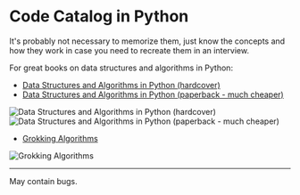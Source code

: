 # Code Catalog in Python

It's probably not necessary to memorize them, just know the concepts and how 
they work in case you need to recreate them in an interview.

For great books on data structures and algorithms in Python:

- [Data Structures and Algorithms in Python (hardcover)](https://www.amazon.com/Structures-Algorithms-Python-Michael-Goodrich/dp/1118290275)
- [Data Structures and Algorithms in Python (paperback - much cheaper)](https://www.amazon.com/Structures-Algorithms-Python-Michael-Goodrich/dp/812656217X/)

![Data Structures and Algorithms in Python (hardcover)](./img/Data_Structures_and_Algorithms_in_Python_hardcover.jpg)
![Data Structures and Algorithms in Python (paperback - much cheaper)](./img/Data_Structures_and_Algorithms_in_Python_paperback.jpg)

- [Grokking Algorithms](https://www.amazon.com/Grokking-Algorithms-illustrated-programmers-curious/dp/1617292230/)

![Grokking Algorithms](./img/grokking_book_cover.jpg)

---

May contain bugs.
